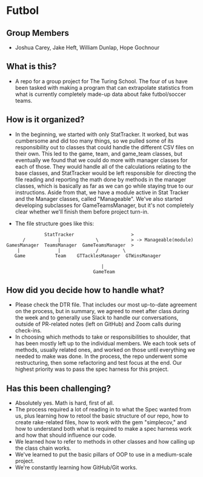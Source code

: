 # Futbol

## Group Members
* Joshua Carey, Jake Heft, William Dunlap, Hope Gochnour

## What is this?
* A repo for a group project for The Turing School. The four of us have been tasked with making a program that can extrapolate statistics from what is currently completely made-up data about fake futbol/soccer teams.

## How is it organized?
* In the beginning, we started with only StatTracker. It worked, but was cumbersome and did too many things, so we pulled some of its responsibility out to classes that could handle the different CSV files on their own. This led to the game, team, and game_team classes, but eventually we found that we could do more with manager classes for each of those. They would handle all of the calculations relating to the base classes, and StatTracker would be left responsible for directing the file reading and reporting the math done by methods in the manager classes, which is basically as far as we can go while staying true to our instructions. Aside from that, we have a module active in Stat Tracker and the Manager classes, called "Manageable". We've also started developing subclasses for GameTeamsManager, but it's not completely clear whether we'll finish them before project turn-in.

* The file structure goes like this:

```
              StatTracker                     >
      /            |             \            > -> Manageable(module)
GamesManager  TeamsManager  GameTeamsManager  >
    |              |             /         \
   Game           Team    GTTacklesManager  GTWinsManager

                                   |
                                GameTeam
```

## How did you decide how to handle what?
* Please check the DTR file. That includes our most up-to-date agreement on the process, but in summary, we agreed to meet after class during the week and to generally use Slack to handle our conversations, outside of PR-related notes (left on GitHub) and Zoom calls during check-ins.
* In choosing which methods to take or responsibilities to shoulder, that has been mostly left up to the individual members. We each took sets of methods, usually related ones, and worked on those until everything we needed to make was done. In the process, the repo underwent some restructuring, then some refactoring and test focus at the end. Our highest priority was to pass the spec harness for this project.

## Has this been challenging?
* Absolutely yes. Math is hard, first of all.
* The process required a lot of reading in to what the Spec wanted from us, plus learning how to retool the basic structure of our repo, how to create rake-related files, how to work with the gem "simplecov," and how to understand both what is required to make a spec harness work and how that should influence our code.
* We learned how to refer to methods in other classes and how calling up the class chain works.
* We've learned to put the basic pillars of OOP to use in a medium-scale project.
* We're constantly learning how GitHub/Git works.
